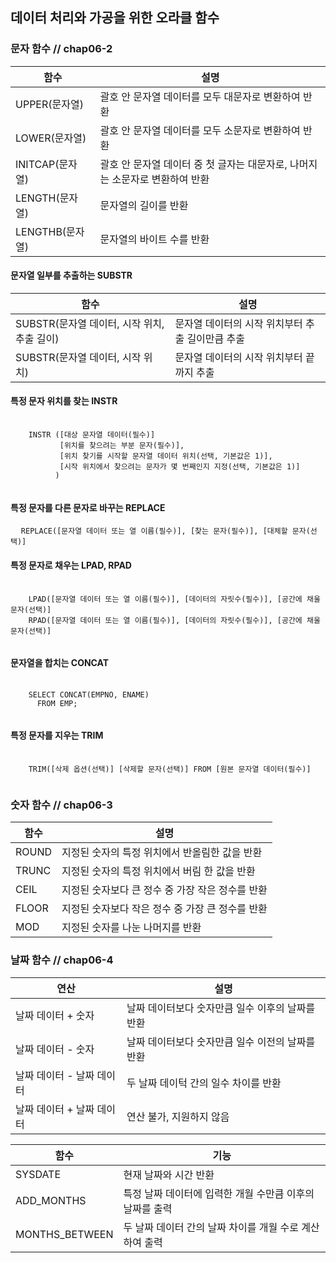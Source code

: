 ## 데이터 처리와 가공을 위한 오라클 함수

### 문자 함수       // chap06-2
| 함수   |   설명 |
| ----- | ------- |
| UPPER(문자열) | 괄호 안 문자열 데이터를 모두 대문자로 변환하여 반환 |
| LOWER(문자열) | 괄호 안 문자열 데이터를 모두 소문자로 변환하여 반환 |
| INITCAP(문자열) | 괄호 안 문자열 데이터 중 첫 글자는 대문자로, 나머지는 소문자로 변환하여 반환 |
| LENGTH(문자열) | 문자열의 길이를 반환 |
| LENGTHB(문자열) | 문자열의 바이트 수를 반환 |

#### 문자열 일부를 추출하는 SUBSTR
| 함수 | 설명 |
| ---- | ---- |
| SUBSTR(문자열 데이터, 시작 위치, 추출 길이) | 문자열 데이터의 시작 위치부터 추출 길이만큼 추출 |
| SUBSTR(문자열 데이터, 시작 위치) | 문자열 데이터의 시작 위치부터 끝까지 추출 | 

#### 특정 문자 위치를 찾는 INSTR
<pre>
  <code>
    INSTR ([대상 문자열 데이터(필수)]
           [위치를 찾으려는 부분 문자(필수)],
           [위치 찾기를 시작할 문자열 데이터 위치(선택, 기본값은 1)],
           [시작 위치에서 찾으려는 문자가 몇 번째인지 지정(선택, 기본값은 1)]
          )
  </code>
</pre>

#### 특정 문자를 다른 문자로 바꾸는 REPLACE 
<pre>
  <code>REPLACE([문자열 데이터 또는 열 이름(필수)], [찾는 문자(필수)], [대체할 문자(선택)]</code>
</pre>

#### 특정 문자로 채우는 LPAD, RPAD
<pre>
  <code>
    LPAD([문자열 데이터 또는 열 이름(필수)], [데이터의 자릿수(필수)], [공간에 채울 문자(선택)]
    RPAD([문자열 데이터 또는 열 이름(필수)], [데이터의 자릿수(필수)], [공간에 채울 문자(선택)]
  </code>
</pre>

#### 문자열을 합치는 CONCAT
<pre>
  <code>
    SELECT CONCAT(EMPNO, ENAME)
      FROM EMP;
  </code>
</pre>

#### 특정 문자를 지우는 TRIM
<pre>
  <code>
    TRIM([삭제 옵션(선택)] [삭제할 문자(선택)] FROM [원본 문자열 데이터(필수)]
  </code>
</pre>

### 숫자 함수       // chap06-3
| 함수 | 설명 |
| ---- | ---- |
| ROUND | 지정된 숫자의 특정 위치에서 반올림한 값을 반환|
| TRUNC | 지정된 숫자의 특정 위치에서 버림 한 값을 반환|
| CEIL | 지정된 숫자보다 큰 정수 중 가장 작은 정수를 반환|
|FLOOR | 지정된 숫자보다 작은 정수 중 가장 큰 정수를 반환|
| MOD | 지정된 숫자를 나눈 나머지를 반환 |

### 날짜 함수     // chap06-4
| 연산 | 설명 |
| ---- | ----- |
| 날짜 데이터 + 숫자 | 날짜 데이터보다 숫자만큼 일수 이후의 날짜를 반환 |
| 날짜 데이터 - 숫자 | 날짜 데이터보다 숫자만큼 일수 이전의 날짜를 반환 |
| 날짜 데이터 - 날짜 데이터 | 두 날짜 데이턱 간의 일수 차이를 반환 |
| 날짜 데이터 + 날짜 데이터 | 연산 불가, 지원하지 않음 |

| 함수 | 기능 |
| ---- | ---- |
| SYSDATE | 현재 날짜와 시간 반환 |
| ADD_MONTHS | 특정 날짜 데이터에 입력한 개월 수만큼 이후의 날짜를 출력 |
| MONTHS_BETWEEN | 두 날짜 데이터 간의 날짜 차이를 개월 수로 계산하여 출력 |
